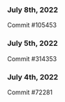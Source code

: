 ### July 8th, 2022

Commit #105453

### July 5th, 2022

Commit #314353


### July 4th, 2022

Commit #72281
